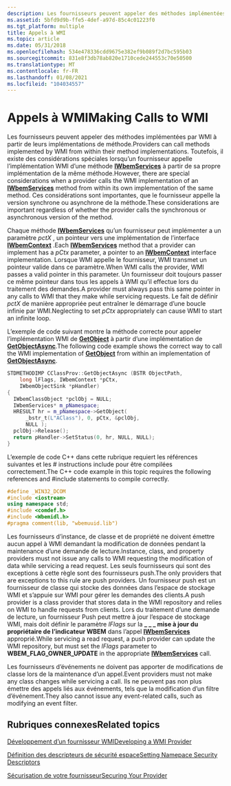```yaml
---
description: Les fournisseurs peuvent appeler des méthodes implémentées par WMI à partir de leurs implémentations de méthode.
ms.assetid: 5bfd9d9b-ffe5-4def-a97d-85c4c01223f0
ms.tgt_platform: multiple
title: Appels à WMI
ms.topic: article
ms.date: 05/31/2018
ms.openlocfilehash: 534e478336cdd9675e382ef9b089f2d7bc595b03
ms.sourcegitcommit: 831e8f3db78ab820e1710cede244553c70e50500
ms.translationtype: MT
ms.contentlocale: fr-FR
ms.lasthandoff: 01/08/2021
ms.locfileid: "104034557"
---
```

# <a name="making-calls-to-wmi"></a><span data-ttu-id="ab660-103">Appels à WMI</span><span class="sxs-lookup"><span data-stu-id="ab660-103">Making Calls to WMI</span></span>

<span data-ttu-id="ab660-104">Les fournisseurs peuvent appeler des méthodes implémentées par WMI à partir de leurs implémentations de méthode.</span><span class="sxs-lookup"><span data-stu-id="ab660-104">Providers can call methods implemented by WMI from within their method implementations.</span></span> <span data-ttu-id="ab660-105">Toutefois, il existe des considérations spéciales lorsqu’un fournisseur appelle l’implémentation WMI d’une méthode [**IWbemServices**](/windows/desktop/api/WbemCli/nn-wbemcli-iwbemservices) à partir de sa propre implémentation de la même méthode.</span><span class="sxs-lookup"><span data-stu-id="ab660-105">However, there are special considerations when a provider calls the WMI implementation of an [**IWbemServices**](/windows/desktop/api/WbemCli/nn-wbemcli-iwbemservices) method from within its own implementation of the same method.</span></span> <span data-ttu-id="ab660-106">Ces considérations sont importantes, que le fournisseur appelle la version synchrone ou asynchrone de la méthode.</span><span class="sxs-lookup"><span data-stu-id="ab660-106">These considerations are important regardless of whether the provider calls the synchronous or asynchronous version of the method.</span></span>

<span data-ttu-id="ab660-107">Chaque méthode [**IWbemServices**](/windows/desktop/api/WbemCli/nn-wbemcli-iwbemservices) qu’un fournisseur peut implémenter a un paramètre *pctX* , un pointeur vers une implémentation de l’interface [**IWbemContext**](/windows/desktop/api/WbemCli/nn-wbemcli-iwbemcontext) .</span><span class="sxs-lookup"><span data-stu-id="ab660-107">Each [**IWbemServices**](/windows/desktop/api/WbemCli/nn-wbemcli-iwbemservices) method that a provider can implement has a *pCtx* parameter, a pointer to an [**IWbemContext**](/windows/desktop/api/WbemCli/nn-wbemcli-iwbemcontext) interface implementation.</span></span> <span data-ttu-id="ab660-108">Lorsque WMI appelle le fournisseur, WMI transmet un pointeur valide dans ce paramètre.</span><span class="sxs-lookup"><span data-stu-id="ab660-108">When WMI calls the provider, WMI passes a valid pointer in this parameter.</span></span> <span data-ttu-id="ab660-109">Un fournisseur doit toujours passer ce même pointeur dans tous les appels à WMI qu’il effectue lors du traitement des demandes.</span><span class="sxs-lookup"><span data-stu-id="ab660-109">A provider must always pass this same pointer in any calls to WMI that they make while servicing requests.</span></span> <span data-ttu-id="ab660-110">Le fait de définir *pctX* de manière appropriée peut entraîner le démarrage d’une boucle infinie par WMI.</span><span class="sxs-lookup"><span data-stu-id="ab660-110">Neglecting to set *pCtx* appropriately can cause WMI to start an infinite loop.</span></span>

<span data-ttu-id="ab660-111">L’exemple de code suivant montre la méthode correcte pour appeler l’implémentation WMI de [**GetObject**](/windows/desktop/api/WbemCli/nf-wbemcli-iwbemservices-getobject) à partir d’une implémentation de [**GetObjectAsync**](/windows/desktop/api/WbemCli/nf-wbemcli-iwbemservices-getobjectasync).</span><span class="sxs-lookup"><span data-stu-id="ab660-111">The following code example shows the correct way to call the WMI implementation of [**GetObject**](/windows/desktop/api/WbemCli/nf-wbemcli-iwbemservices-getobject) from within an implementation of [**GetObjectAsync**](/windows/desktop/api/WbemCli/nf-wbemcli-iwbemservices-getobjectasync).</span></span>


```C++
STDMETHODIMP CClassProv::GetObjectAsync (BSTR ObjectPath,
    long lFlags, IWbemContext *pCtx,
    IWbemObjectSink *pHandler)
{
  IWbemClassObject *pclObj = NULL;
  IWbemServices* m_pNamespace;
  HRESULT hr = m_pNamespace->GetObject(
      _bstr_t(L"AClass"), 0, pCtx, &pclObj, 
      NULL );
  pclObj->Release();
  return pHandler->SetStatus(0, hr, NULL, NULL);
}
```



<span data-ttu-id="ab660-112">L’exemple de code C++ dans cette rubrique requiert les références suivantes et les \# instructions include pour être compilées correctement.</span><span class="sxs-lookup"><span data-stu-id="ab660-112">The C++ code example in this topic requires the following references and \#include statements to compile correctly.</span></span>


```C++
#define _WIN32_DCOM
#include <iostream>
using namespace std;
#include <comdef.h>
#include <Wbemidl.h>
#pragma comment(lib, "wbemuuid.lib")
```



<span data-ttu-id="ab660-113">Les fournisseurs d’instance, de classe et de propriété ne doivent émettre aucun appel à WMI demandant la modification de données pendant la maintenance d’une demande de lecture.</span><span class="sxs-lookup"><span data-stu-id="ab660-113">Instance, class, and property providers must not issue any calls to WMI requesting the modification of data while servicing a read request.</span></span> <span data-ttu-id="ab660-114">Les seuls fournisseurs qui sont des exceptions à cette règle sont des fournisseurs push.</span><span class="sxs-lookup"><span data-stu-id="ab660-114">The only providers that are exceptions to this rule are push providers.</span></span> <span data-ttu-id="ab660-115">Un fournisseur push est un fournisseur de classe qui stocke des données dans l’espace de stockage WMI et s’appuie sur WMI pour gérer les demandes des clients.</span><span class="sxs-lookup"><span data-stu-id="ab660-115">A push provider is a class provider that stores data in the WMI repository and relies on WMI to handle requests from clients.</span></span> <span data-ttu-id="ab660-116">Lors du traitement d’une demande de lecture, un fournisseur Push peut mettre à jour l’espace de stockage WMI, mais doit définir le paramètre *lFlags* sur la **\_ \_ \_ mise à jour du propriétaire de l’indicateur WBEM** dans l’appel [**IWbemServices**](/windows/desktop/api/WbemCli/nn-wbemcli-iwbemservices) approprié.</span><span class="sxs-lookup"><span data-stu-id="ab660-116">While servicing a read request, a push provider can update the WMI repository, but must set the *lFlags* parameter to **WBEM\_FLAG\_OWNER\_UPDATE** in the appropriate [**IWbemServices**](/windows/desktop/api/WbemCli/nn-wbemcli-iwbemservices) call.</span></span>

<span data-ttu-id="ab660-117">Les fournisseurs d’événements ne doivent pas apporter de modifications de classe lors de la maintenance d’un appel.</span><span class="sxs-lookup"><span data-stu-id="ab660-117">Event providers must not make any class changes while servicing a call.</span></span> <span data-ttu-id="ab660-118">Ils ne peuvent pas non plus émettre des appels liés aux événements, tels que la modification d’un filtre d’événement.</span><span class="sxs-lookup"><span data-stu-id="ab660-118">They also cannot issue any event-related calls, such as modifying an event filter.</span></span>

## <a name="related-topics"></a><span data-ttu-id="ab660-119">Rubriques connexes</span><span class="sxs-lookup"><span data-stu-id="ab660-119">Related topics</span></span>

<dl> <dt>

[<span data-ttu-id="ab660-120">Développement d’un fournisseur WMI</span><span class="sxs-lookup"><span data-stu-id="ab660-120">Developing a WMI Provider</span></span>](developing-a-wmi-provider.md)
</dt> <dt>

[<span data-ttu-id="ab660-121">Définition des descripteurs de sécurité espace</span><span class="sxs-lookup"><span data-stu-id="ab660-121">Setting Namepace Security Descriptors</span></span>](setting-namespace-security-descriptors.md)
</dt> <dt>

[<span data-ttu-id="ab660-122">Sécurisation de votre fournisseur</span><span class="sxs-lookup"><span data-stu-id="ab660-122">Securing Your Provider</span></span>](securing-your-provider.md)
</dt> </dl>

 

 



